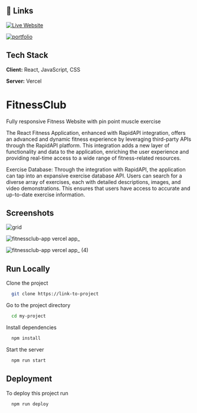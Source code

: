 
## 🔗 Links
[![Live Website](https://img.shields.io/badge/Live_Website_Fitness_app-%238DD6F9.svg?style=for-the-badge&logo=webpack&logoColor=black)](https://fitnessclub-app.vercel.app/)


[![portfolio](https://img.shields.io/badge/my_portfolio-000?style=for-the-badge&logo=ko-fi&logoColor=white)](https://farhan-shikalgar.vercel.app/)


## Tech Stack

**Client:** React, JavaScript, CSS 

**Server:** Vercel




# FitnessClub

Fully responsive Fitness Website with pin point muscle exercise

The React Fitness Application, enhanced with RapidAPI integration, offers an advanced and dynamic fitness experience by leveraging third-party APIs through the RapidAPI platform. This integration adds a new layer of functionality and data to the application, enriching the user experience and providing real-time access to a wide range of fitness-related resources.

Exercise Database: Through the integration with RapidAPI, the application can tap into an expansive exercise database API. Users can search for a diverse array of exercises, each with detailed descriptions, images, and video demonstrations. This ensures that users have access to accurate and up-to-date exercise information.

## Screenshots
![grid](https://github.com/farhan-shikalgar/fitness_app/assets/66059271/d90440b9-7783-4a04-a421-0629ba59a084)


![fitnessclub-app vercel app_](https://github.com/farhan-shikalgar/fitness_app/assets/66059271/b5b02f15-a1cc-4a39-8e37-15b1798657a9)


![fitnessclub-app vercel app_ (4)](https://github.com/farhan-shikalgar/fitness_app/assets/66059271/646b583a-f642-49eb-9644-504df800f185)



## Run Locally

Clone the project

```bash
  git clone https://link-to-project
```

Go to the project directory

```bash
  cd my-project
```

Install dependencies

```bash
  npm install
```

Start the server

```bash
  npm run start
```


## Deployment

To deploy this project run

```bash
  npm run deploy
```

